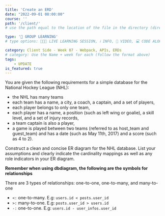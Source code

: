 ```yaml
---
title: 'Create an ERD'
date: "2022-09-01 08:00:00"
course: ''
path: '/client/'
# use the path equal to the location of the file in the directory (directory structure)

type: '👥 GROUP LEARNING'
# type options: 👩🏽‍🏫 LIVE LEARNING SESSION, ℹ️ INFO, 🎥 VIDEO, 💻 CODE ALONG, 🥼LAB, ↩️ REVIEW/NOTES, 👥 GROUP LEARNING, 👷🏼‍♂️ GROUP PROJECT, 🧠 ASSESSMENT, 📝 ASSIGNMENT

category: Client Side - Week 07 - Webpack, APIs, ERDs
# category: Use the Name + week for each (follow the format above)
tags: 
    - UPDATE
is_featured: true
---
```

You are given the following requirements for a simple database for the National Hockey League (NHL):

- the NHL has many teams
- each team has a name, a city, a coach, a captain, and a set of players, 
- each player belongs to only one team, 
- each player has a name, a position (such as left wing or goalie), a skill level, and a set of injury records, 
- a team captain is also a player, 
- a game is played between two teams (referred to as host_team and guest_team) and has a date (such as May 11th, 2017) and a score (such as 4 to 2).

Construct a clean and concise ER diagram for the NHL database. List your assumptions and clearly indicate the cardinality mappings as well as any role indicators in your ER diagram.

**Remember when using dbdiagram, the following are the symbols for relationships**

There are 3 types of relationships: one-to-one, one-to-many, and many-to-one

- `<:` one-to-many. E.g: `users.id < posts.user_id`
- `>:` many-to-one. E.g: `posts.user_id > users.id`
- `-:` one-to-one. E.g: `users.id - user_infos.user_id`
